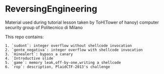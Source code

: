 ReversingEngineering
====================

Material used during tutorial lesson taken by ToH(Tower of hanoy) computer security group of Politecnico di Milano

This repo contains:
  
    1. `sudont`: integer overflow without shellcode invocation
    2. `gente_negativa`: integer overflow with shellcode invocation
    3. `minealert`: bypass a canary
    4. `Introductive slide`
    5. `game`: memory leak,off-by-one,writing a shellcode
    6. `rop`: description, PlaidCTF-2013's challenge    
